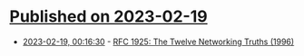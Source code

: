 # [Published on 2023-02-19](index.md)

* [2023-02-19, 00:16:30](https://lobste.rs/s/gf4uk1/rfc_1925_twelve_networking_truths_1996) - [RFC 1925:  The Twelve Networking Truths (1996)](https://www.rfc-editor.org/rfc/rfc1925)
